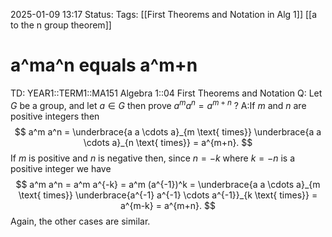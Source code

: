 2025-01-09 13:17
Status: 
Tags: [[First Theorems and Notation in Alg 1]] [[a to the n group theorem]]
# a^ma^n equals a^m+n

TD: YEAR1::TERM1::MA151 Algebra 1::04 First Theorems and Notation
Q: Let $G$ be a group, and let $a ∈ G$ then prove $a^{m}a^{n}=a^{m+n}$
?
A:If $m$ and $n$ are positive integers then $$
a^m a^n = \underbrace{a a \cdots a}_{m \text{ times}} \underbrace{a a \cdots a}_{n \text{ times}} = a^{m+n}.
$$If $m$ is positive and $n$ is negative then, since $n = -k$ where $k = -n$ is a positive integer we have$$
a^m a^n = a^m a^{-k} = a^m (a^{-1})^k = \underbrace{a a \cdots a}_{m \text{ times}} \underbrace{a^{-1} a^{-1} \cdots a^{-1}}_{k \text{ times}} = a^{m-k} = a^{m+n}.
$$
Again, the other cases are similar.
<!--ID: 1736930039229-->
